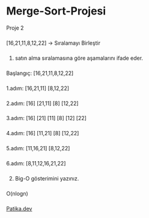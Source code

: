 # Merge-Sort-Projesi
Proje 2
###
[16,21,11,8,12,22] -> Sıralamayı Birleştir
###
1. satın alma sıralamasına göre aşamalarını ifade eder.
###
Başlangıç: [16,21,11,8,12,22]
###
1.adım: [16,21,11] [8,12,22]
###
2.adım: [16] [21,11] [8] [12,22]
###
3.adım: [16] [21] [11] [8] [12] [22]
###
4.adım: [16] [11,21] [8] [12,22]
###
5.adım: [11,16,21] [8,12,22]
###
6.adım: [8,11,12,16,21,22]
###
###

2. Big-O gösterimini yazınız.
###
O(nlogn)
###
###
[Patika.dev](https://www.patika.dev/tr)
###
